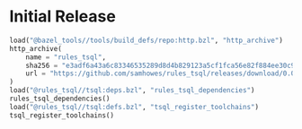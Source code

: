 # Initial Release

<!-- rules_tsql:snippet start -->
```python
load("@bazel_tools//tools/build_defs/repo:http.bzl", "http_archive")
http_archive(
    name = "rules_tsql",
    sha256 = "e3adf6a43a6c83346535289d8d4b829123a5cf1fca56e82f884ee30c985c3c9a",
    url = "https://github.com/samhowes/rules_tsql/releases/download/0.0.6/rules_tsql-0.0.6.tar.gz",
)
load("@rules_tsql//tsql:deps.bzl", "rules_tsql_dependencies")
rules_tsql_dependencies()
load("@rules_tsql//tsql:defs.bzl", "tsql_register_toolchains")
tsql_register_toolchains()
```
<!-- rules_tsql:snippet end -->
